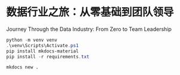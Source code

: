 # 数据行业之旅：从零基础到团队领导
Journey Through the Data Industry: From Zero to Team Leadership

```powershell
python -m venv venv
.\venv\Scripts\Activate.ps1
pip install mkdocs-material
pip install -r requirements.txt
```

```
mkdocs new .
```
